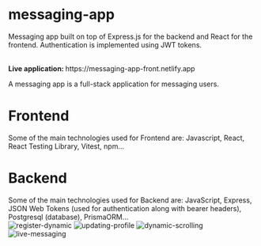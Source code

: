 # messaging-app
Messaging app built on top of Express.js for the backend and React for the frontend. Authentication is implemented using JWT tokens.

<br>
<strong>Live application: </strong> https://messaging-app-front.netlify.app
<br>

A messaging app is a full-stack application for messaging users. 

# Frontend
Some of the main technologies used for Frontend are: Javascript, React, React Testing Library, Vitest, npm...


# Backend
Some of the main technologies used for Backend are: JavaScript, Express, JSON Web Tokens (used for authentication along with bearer headers), Postgresql (database), PrismaORM...  
![register-dynamic](https://github.com/user-attachments/assets/48e18fb3-8100-4bd8-a239-76239f7493e7)
![updating-profile](https://github.com/user-attachments/assets/104ba8e7-abf8-488f-af5c-76a8e5b96df7)
![dynamic-scrolling](https://github.com/user-attachments/assets/375549d4-025a-45ee-a9f6-68d54c96f03d)
![live-messaging](https://github.com/user-attachments/assets/d107039f-8ade-40d6-a771-90987c30ee1d)
